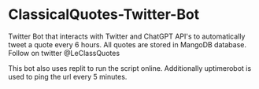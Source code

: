 # ClassicalQuotes-Twitter-Bot
Twitter Bot that interacts with Twitter and ChatGPT API's to automatically tweet a quote every 6 hours. All quotes are stored in MangoDB database. Follow on twitter @LeClassQuotes

This bot also uses replit to run the script online. Additionally uptimerobot is used to ping the url every 5 minutes. 
